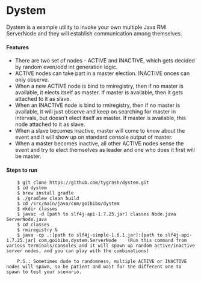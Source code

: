 # Dystem

Dystem is a example utility to invoke your own multiple Java RMI ServerNode and they will establish communication among themselves.

#### Features
- There are two set of nodes - ACTIVE and INACTIVE, which gets decided by random even/odd int generation logic.
- ACTIVE nodes can take part in a master election. INACTIVE onces can only observe.
- When a new ACTIVE node is bind to rmiregistry, then if no master is available, it elects itself as master. If master is available, then it gets attached to it as slave.
- When an INACTIVE node is bind to rmiregistry, then if no master is available, it will just observe and keep on searching for master in intervals, but doesn't elect itself as master. If master is available, this node attached to it as slave.
- When a slave becomes inactive, master will come to know about the event and it will show up on standard console output of master.
- When a master becomes inactive, all other ACTIVE nodes sense the event and try to elect themselves as leader and one who does it first will be master.

#### Steps to run
```
    $ git clone https://github.com/tygrash/dystem.git
    $ cd dystem
    $ brew install gradle
    $ ./gradlew clean build
    $ cd /src/main/java/com/goibibo/dystem
    $ mkdir classes
    $ javac -d [path to slf4j-api-1.7.25.jar] classes Node.java ServerNode.java
    $ cd classes
    $ rmiregistry &
    $ java -cp .:[path to slf4j-simple-1.6.1.jar]:[path to slf4j-api-1.7.25.jar] com.goibibo.dystem.ServerNode    (Run this command from various terminals/consoles and it will spawn up random active/inactive server nodes, and you can play with the combinations)

    P.S.: Sometimes dude to randomness, multiple ACTIVE or INACTIVE nodes will spawn, so be patient and wait for the different one to spawn to test your scenario.
```
